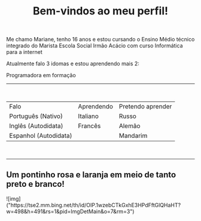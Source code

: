 <h1 align="center"> Bem-vindos ao meu perfil! </h1>
<br>
<p>Me chamo Mariane, tenho 16 anos e estou cursando o Ensino Médio técnico integrado do Marista Escola Social Irmão Acácio com curso Informática para a internet</p>
<p>Atualmente falo 3 idomas e estou aprendendo mais 2:</p>
<p>Programadora em formação</p>
<hr>
<br>
<table>
  <tr>
    <td> Falo</td>
    <td>Aprendendo</td>
    <td>Pretendo aprender</td>
  </tr>
  <tr>
    <td>Português (Nativo)</td>
    <td>Italiano</td>
    <td>Russo</td>
  </tr>
  <tr>
    <td>Inglês (Autodidata)</td>
    <td>Francês</td>
    <td>Alemão</td>
  </tr>
  <tr>
    <td>Espanhol (Autodidata)</td>
    <td></td>
    <td>Mandarim</td>
  </tr>
</table>
<br>
<hr>
<h2>Um pontinho rosa e laranja em meio de tanto preto e branco!</h2>
![img]("https://tse2.mm.bing.net/th/id/OIP.1wzebCTkGxhE3HPdFftGlQHaHT?w=498&h=491&rs=1&pid=ImgDetMain&o=7&rm=3")
